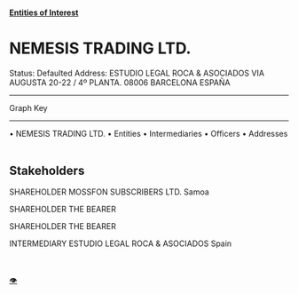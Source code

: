 #### [Entities of Interest](/list.html)
<link rel="stylesheet" type="text/css" href="../../assets/style.css">

<style>
body{background-image:url("http://eoi-graphs.s3-website-eu-west-1.amazonaws.com/NEMESIS_TRADING_LTD..png");background-repeat: no-repeat;background-size: contain;}
.markdown>p>span{background-color: white;}
</style>

# NEMESIS TRADING LTD.
<span>Status: Defaulted
Address: ESTUDIO LEGAL ROCA & ASOCIADOS VIA AUGUSTA 20-22 / 4º PLANTA. 08006 BARCELONA  ESPAÑA
</span>

---



<div class="legend">
Graph Key
<hr>
<span class="focus">• NEMESIS TRADING LTD.</span>
<span class="entity">• Entities</span>
<span class="intermediary">• Intermediaries</span>
<span class="officer">• Officers</span>
<span class="address">• Addresses</span>
</div><br>


## Stakeholders
<span>SHAREHOLDER
MOSSFON SUBSCRIBERS LTD.
Samoa
</span>

<span>SHAREHOLDER
THE BEARER
</span>

<span>SHAREHOLDER
THE BEARER
</span>

<span>INTERMEDIARY
ESTUDIO LEGAL ROCA & ASOCIADOS
Spain
</span>


<br><br><a class="contribute_button" href="Readme.md">👁</a>